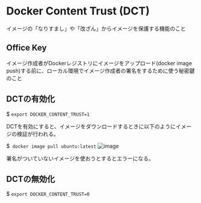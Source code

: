 # Docker Content Trust (DCT)
イメージの「なりすまし」や「改ざん」からイメージを保護する機能のこと

## Office Key
イメージ作成者がDockerレジストリにイメージをアップロード(docker image push)する前に、ローカル環境でイメージ作成者の署名をするために使う秘密鍵のこと

## DCTの有効化
$ `export DOCKER_CONTENT_TRUST=1`

DCTを有効にすると、イメージをダウンロードするときに以下のようにイメージの検証が行われる。

$` docker image pull ubuntu:latest`
![image](https://user-images.githubusercontent.com/63034711/109967539-e5aca380-7d34-11eb-84da-30f2a13ff037.png)


署名がついていないイメージを使おうとするとエラーになる。

## DCTの無効化
$ `export DOCKER_CONTENT_TRUST=0`

